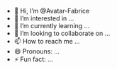 - 👋 Hi, I’m @Avatar-Fabrice
- 👀 I’m interested in ...
- 🌱 I’m currently learning ...
- 💞️ I’m looking to collaborate on ...
- 📫 How to reach me ...
- 😄 Pronouns: ...
- ⚡ Fun fact: ...

<!---
Avatar-Fabrice/Avatar-Fabrice is a ✨ special ✨ repository because its `README.md` (this file) appears on your GitHub profile.
You can click the Preview link to take a look at your changes.
--->
